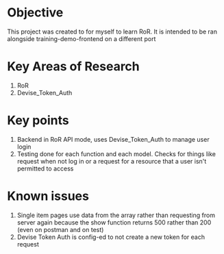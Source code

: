 # Objective
This project was created to for myself to learn RoR. It is intended to be ran alongside training-demo-frontend on a different port

# Key Areas of Research
1. RoR
1. Devise_Token_Auth

# Key points
1. Backend in RoR API mode, uses Devise_Token_Auth to manage user login
1. Testing done for each function and each model. Checks for things like request when not log in or a request for a resource that a user isn't permitted to access

# Known issues
1. Single item pages use data from the array rather than requesting from server again because the show function returns 500 rather than 200 (even on postman and on test)
1. Devise Token Auth is config-ed to not create a new token for each request